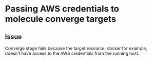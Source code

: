 # Passing AWS credentials to molecule converge targets

## Issue

Converge stage fails because the target resource, docker for example, doesn't have access to the AWS credentials from the running host.

